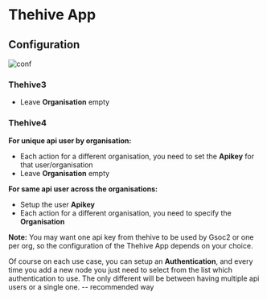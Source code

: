 # Thehive App

## Configuration

![conf](https://github.com/Gsoc2/python-apps/blob/master/thehive/conf.png?raw=true)

### Thehive3
- Leave **Organisation** empty

### Thehive4 

**For unique api user by organisation:**
- Each action for a different organisation, you need to set the **Apikey** for that user/organisation
- Leave **Organisation** empty

**For same api user across the organisations:**
- Setup the user **Apikey**
- Each action for a different organisation, you need to specify the **Organisation**

**Note:** You may want one api key from thehive to be used by Gsoc2 or one per org, so the configuration of the Thehive App depends on your choice. 

Of course on each use case, you can setup an **Authentication**, and every time you add a new node you just need to select from the list which authentication to use. The only different will be between having multiple api users or a single one. -- recommended way
